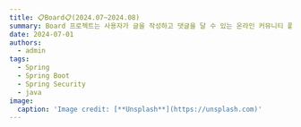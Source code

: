 ```yaml
---
title: 📋Board📋(2024.07~2024.08)
summary: Board 프로젝트는 사용자가 글을 작성하고 댓글을 달 수 있는 온라인 커뮤니티 플랫폼입니다. 사용자는 다양한 주제에 대해 게시글을 작성하고, 다른 사람의 게시글에 댓글을 통해 의견을 나눌 수 있습니다.
date: 2024-07-01
authors:
  - admin
tags:
  - Spring
  - Spring Boot
  - Spring Security
  - java
image:
  caption: 'Image credit: [**Unsplash**](https://unsplash.com)'
---
```

